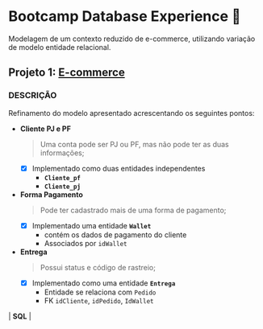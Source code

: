 # Bootcamp Database Experience :rocket:

Modelagem de um contexto reduzido de e-commerce, utilizando variação de modelo entidade relacional.

## Projeto 1: [E-commerce](modelo-e_commerce/E-commerce-refined.png)

### DESCRIÇÃO

Refinamento do modelo apresentado acrescentando os seguintes pontos:

* **Cliente PJ e PF**
  > Uma conta pode ser PJ ou PF, mas não pode ter as duas informações;
  * [X] Implementado como duas entidades independentes
    * **`Cliente_pf`**
    * **`Cliente_pj`**

* **Forma Pagamento**
  > Pode ter cadastrado mais de uma forma de pagamento;
  * [X] Implementado uma entidade **`Wallet`**
    * contém os dados de pagamento do cliente
    * Associados por `idWallet`

* **Entrega**
  > Possui status e código de rastreio;
  * [X] Implementado como uma entidade **`Entrega`**
    * Entidade se relaciona com `Pedido`
    * FK `idCliente`, `idPedido`, `IdWallet`

| **SQL** |
